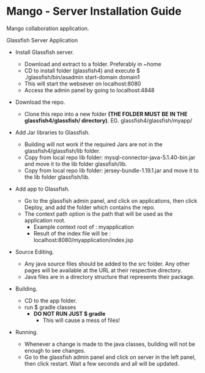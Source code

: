 # Mango - Server Installation Guide
Mango collaboration application.

Glassfish Server Application

- Install Glassfish server.
   - Download and extract to a folder. Preferably in ~home
   - CD to install folder (glassfish4) and execute $ ./glassfish/bin/asadmin start-domain domain1
   - This will start the websever on localhost:8080
   - Access the admin panel by going to localhost:4848
  
- Download the repo.
   - Clone this repo into a new folder **(THE FOLDER MUST BE IN THE glassfish4/glassfish/ directory)**. EG. glassfish4/glassfish/myapp/
  
- Add Jar libraries to Glassfish.
   - Building will not work if the required Jars are not in the glassfish4/glassfish/lib folder.
   - Copy from local repo lib folder: mysql-connector-java-5.1.40-bin.jar and move it to the lib folder glassfish/lib.
   - Copy from local repo lib folder: jersey-bundle-1.19.1.jar and move it to the lib folder glassfish/lib.
  
- Add app to Glassfish.
   - Go to the glassfish admin panel, and click on applications, then click Deploy, and add the folder which contains the repo.
   - The context path option is the path that will be used as the application root.
     - Example context root of : myapplication
     - Result of the index file will be : localhost:8080/myapplication/index.jsp
    
- Source Editing.
   - Any java source files should be added to the src folder. Any other pages will be available at the URL at their respective directory.
   - Java files are in a directory structure that represents their package.

- Building.
   - CD to the app folder.
   - run $ gradle classes
      - **DO NOT RUN JUST $ gradle**
          - This will cause a mess of files!
  
- Running.
   - Whenever a change is made to the java classes, building will not be enough to see changes.
   - Go to the glassfish admin panel and click on server in the left panel, then click restart. Wait a few seconds and all will be updated.
  
